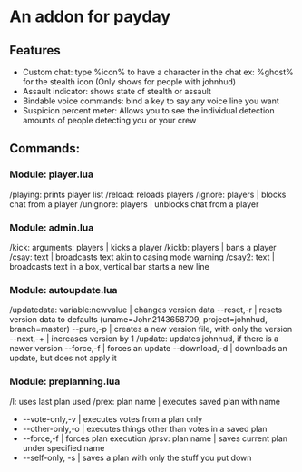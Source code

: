 # An addon for payday

## Features

 - Custom chat: type %icon% to have a character in the chat ex: %ghost% for the stealth icon (Only shows for people with johnhud)
 - Assault indicator: shows state of stealth or assault
 - Bindable voice commands: bind a key to say any voice line you want
 - Suspicion percent meter: Allows you to see the individual detection amounts of people detecting you or your crew

## Commands:
### Module: player.lua
/playing: prints player list
/reload: reloads players
/ignore: players | blocks chat from a player
/unignore: players | unblocks chat from a player
### Module: admin.lua
/kick: arguments: players | kicks a player
/kickb: players | bans a player
/csay: text | broadcasts text akin to casing mode warning
/csay2: text | broadcasts text in a box, vertical bar starts a new line
### Module: autoupdate.lua
/updatedata: variable:newvalue | changes version data
--reset,-r | resets version data to defaults (uname=John2143658709, project=johnhud, branch=master) 
--pure,-p | creates a new version file, with only the version 
--next,-+ | increases version by 1 
/update: updates johnhud, if there is a newer version 
--force,-f | forces an update
--download,-d | downloads an update, but does not apply it
### Module: preplanning.lua
/l: uses last plan used
/prex: plan name | executes saved plan with name 
 - --vote-only,-v | executes votes from a plan only 
 - --other-only,-o | executes things other than votes in a saved plan 
 - --force,-f | forces plan execution
 /prsv: plan name | saves current plan under specified name 
 - --self-only, -s | saves a plan with only the stuff you put down
